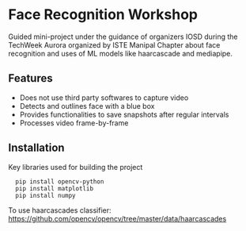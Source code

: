
# Face Recognition Workshop

Guided mini-project under the guidance of organizers IOSD during the TechWeek Aurora organized by ISTE Manipal Chapter about face recognition and uses of ML models like haarcascade and mediapipe.


## Features

- Does not use third party softwares to capture video
- Detects and outlines face with a blue box
- Provides functionalities to save snapshots after regular intervals
- Processes video frame-by-frame

## Installation

Key libraries used for building the project

```terminal
  pip install opencv-python
  pip install matplotlib
  pip install numpy
```
To use haarcascades classifier: https://github.com/opencv/opencv/tree/master/data/haarcascades  